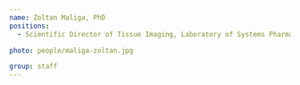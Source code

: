 ```yaml
---
name: Zoltan Maliga, PhD
positions:
  - Scientific Director of Tissue Imaging, Laboratory of Systems Pharmacology

photo: people/maliga-zoltan.jpg

group: staff
---
```

